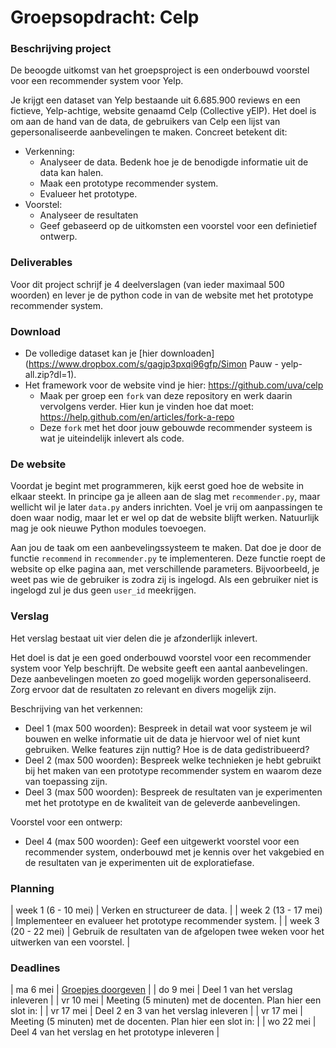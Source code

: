 # Groepsopdracht: Celp

### Beschrijving project
De beoogde uitkomst van het groepsproject is een onderbouwd voorstel voor een recommender system voor Yelp.

Je krijgt een dataset van Yelp bestaande uit 6.685.900 reviews en een fictieve, Yelp-achtige, website genaamd Celp (Collective yElP). Het doel is om aan de hand van de data, de gebruikers van Celp een lijst van gepersonaliseerde aanbevelingen te maken. Concreet betekent dit:

- Verkenning:
    - Analyseer de data. Bedenk hoe je de benodigde informatie uit de data kan halen.
    - Maak een prototype recommender system.
    - Evalueer het prototype.
- Voorstel:
    - Analyseer de resultaten
    - Geef gebaseerd op de uitkomsten een voorstel voor een definietief ontwerp.

### Deliverables

Voor dit project schrijf je 4 deelverslagen (van ieder maximaal 500 woorden) en lever je de python code in van de website met het prototype recommender system.

### Download

- De volledige dataset kan je [hier downloaden](https://www.dropbox.com/s/gagjp3pxqi96gfp/Simon Pauw - yelp-all.zip?dl=1).
- Het framework voor de website vind je hier: <https://github.com/uva/celp>
    - Maak per groep een `fork` van deze repository en werk daarin vervolgens verder. Hier kun je vinden hoe dat moet: <https://help.github.com/en/articles/fork-a-repo>
    - Deze `fork` met het door jouw gebouwde recommender systeem is wat je uiteindelijk inlevert als code.

### De website

Voordat je begint met programmeren, kijk eerst goed hoe de website in elkaar steekt. In principe ga je alleen aan de slag met `recommender.py`, maar wellicht wil je later `data.py` anders inrichten. Voel je vrij om aanpassingen te doen waar nodig, maar let er wel op dat de website blijft werken. Natuurlijk mag je ook nieuwe Python modules toevoegen.

Aan jou de taak om een aanbevelingssysteem te maken. Dat doe je door de functie `recommend` in `recommender.py` te implementeren. Deze functie roept de website op elke pagina aan, met verschillende parameters. Bijvoorbeeld, je weet pas wie de gebruiker is zodra zij is ingelogd. Als een gebruiker niet is ingelogd zul je dus geen `user_id` meekrijgen.


### Verslag

Het verslag bestaat uit vier delen die je afzonderlijk inlevert.

Het doel is dat je een goed onderbouwd voorstel voor een recommender system voor Yelp beschrijft. De website geeft een aantal aanbevelingen. Deze aanbevelingen moeten zo goed mogelijk worden gepersonaliseerd. Zorg ervoor dat de resultaten zo relevant en divers mogelijk zijn.

Beschrijving van het verkennen:

- Deel 1 (max 500 woorden): Bespreek in detail wat voor systeem je wil bouwen en welke informatie uit de data je hiervoor wel of niet kunt gebruiken. Welke features zijn nuttig? Hoe is de data gedistribueerd?
- Deel 2 (max 500 woorden): Bespreek welke technieken je hebt gebruikt bij het maken van een prototype recommender system en waarom deze van toepassing zijn.
- Deel 3 (max 500 woorden): Bespreek de resultaten van je experimenten met het prototype en de kwaliteit van de geleverde aanbevelingen.

Voorstel voor een ontwerp:

- Deel 4 (max 500 woorden): Geef een uitgewerkt voorstel voor een recommender system, onderbouwd met je kennis over het vakgebied en de resultaten van je experimenten uit de exploratiefase.

### Planning

| week 1 (6 - 10 mei)  | Verken en structureer de data.                                                         |
| week 2 (13 - 17 mei) | Implementeer en evalueer het prototype recommender system.                             |
| week 3 (20 - 22 mei) | Gebruik de resultaten van de afgelopen twee weken voor het uitwerken van een voorstel. |


### Deadlines

| ma 6 mei  | [Groepjes doorgeven](https://forms.gle/mA6idjm3NvAXFDxP7)                           |
| do 9 mei  | Deel 1 van het verslag inleveren                            |
| vr 10 mei | Meeting (5 minuten) met de docenten. Plan hier een slot in: |
| vr 17 mei | Deel 2 en 3 van het verslag inleveren                       |
| vr 17 mei | Meeting (5 minuten) met de docenten. Plan hier een slot in: |
| wo 22 mei | Deel 4  van het verslag en het prototype inleveren          |
